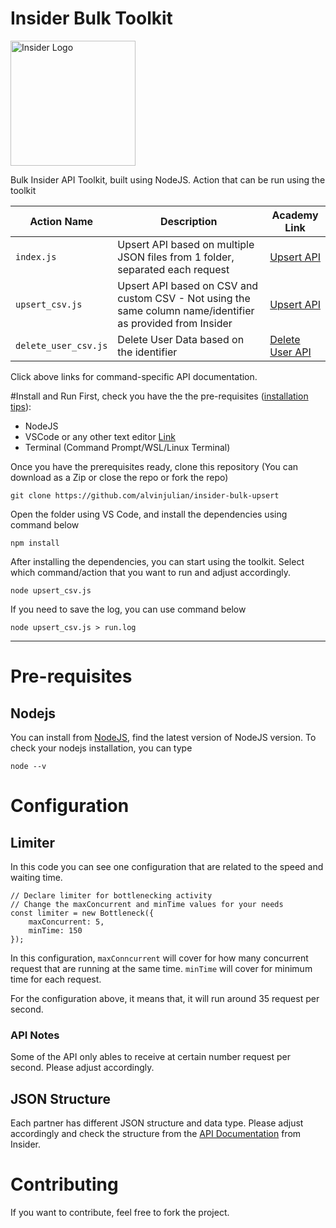# Insider Bulk Toolkit
<a href="https://www.useinsider.com"><img alt="Insider Logo" src="https://www.google.com/url?sa=i&url=https%3A%2F%2Fuseinsider.com%2F&psig=AOvVaw0sTu5EFKfFW9zQGi8wX2u1&ust=1707799322585000&source=images&cd=vfe&opi=89978449&ved=0CBMQjRxqFwoTCKiW1bH-pIQDFQAAAAAdAAAAABAE" width="200px"/></a>

Bulk Insider API Toolkit, built using NodeJS. Action that can be run using the toolkit

|Action Name|Description|Academy Link|
|---|---|---|
|```index.js```|Upsert API based on multiple JSON files from 1 folder, separated each request|[Upsert API](https://academy.useinsider.com/docs/upsert-user-data-api)|
|```upsert_csv.js```|Upsert API based on CSV and custom CSV - Not using the same column name/identifier as provided from Insider|[Upsert API](https://academy.useinsider.com/docs/upsert-user-data-api)|
|```delete_user_csv.js```| Delete User Data based on the identifier|[Delete User API](https://academy.useinsider.com/docs/delete-user-profile-api)

Click above links for command-specific API documentation.

#Install and Run
First, check you have the the pre-requisites ([installation tips](#pre-requisites)):

- NodeJS
- VSCode or any other text editor [Link](https://code.visualstudio.com/)
- Terminal (Command Prompt/WSL/Linux Terminal)

Once you have the prerequisites ready, clone this repository (You can download as a Zip or close the repo or fork the repo)
```
git clone https://github.com/alvinjulian/insider-bulk-upsert
```

Open the folder using VS Code, and install the dependencies using command below
```
npm install
```

After installing the dependencies, you can start using the toolkit. Select which command/action that you want to run and adjust accordingly.
```
node upsert_csv.js
```
If you need to save the log, you can use command below
```
node upsert_csv.js > run.log
```

---
# Pre-requisites

## Nodejs
You can install from [NodeJS](https://nodejs.org), find the latest version of NodeJS version. To check your nodejs installation, you can type
```
node --v
```

# Configuration

## Limiter
In this code you can see one configuration  that are related to the speed and waiting time. 
```
// Declare limiter for bottlenecking activity
// Change the maxConcurrent and minTime values for your needs
const limiter = new Bottleneck({
    maxConcurrent: 5,
    minTime: 150
});
```
In this configuration, ```maxConncurrent``` will cover for how many concurrent request that are running at the same time. ```minTime``` will cover for minimum time for each request.

For the configuration above, it means that, it will run around 35 request per second.

### API Notes
Some of the API only ables to receive at certain number request per second. Please adjust accordingly.

## JSON Structure
Each partner has different JSON structure and data type. Please adjust accordingly and check the structure from the [API Documentation](https://academy.useinsider.com/docs/api-reference-welcome) from Insider. 

# Contributing
If you want to contribute, feel free to fork the project.